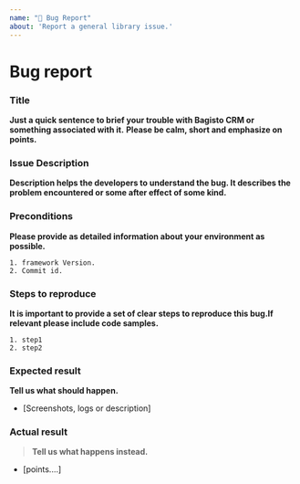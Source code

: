 ```yaml
---
name: "🐛 Bug Report"
about: 'Report a general library issue.'
---
```


# Bug report

### Title
**Just a quick sentence to brief your trouble with Bagisto CRM or something associated with it.**
**Please be calm, short and emphasize on points.**

### Issue Description
**Description helps the developers to understand the bug. It describes the problem encountered or some after effect of some kind.**

### Preconditions
**Please provide as detailed information about your environment as possible.**

    1. framework Version.
    2. Commit id.

### Steps to reproduce
**It is important to provide a set of clear steps to reproduce this bug.If relevant please include code samples.**

    1. step1
    2. step2

### Expected result
**Tell us what should happen.**

*   [Screenshots, logs or description]

### Actual result

>    **Tell us what happens instead.**

* [points....]